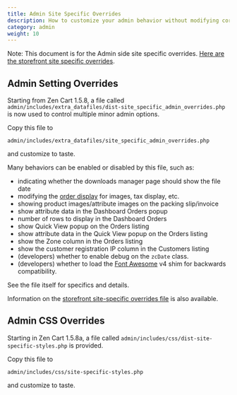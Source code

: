 ```yaml
---
title: Admin Site Specific Overrides 
description: How to customize your admin behavior without modifying core files
category: admin 
weight: 10
---
```


Note: This document is for the Admin side site specific overrides. [Here are the storefront site specific overrides](/user/customizing/site_specific_overrides/). 

## Admin Setting Overrides 

Starting from Zen Cart 1.5.8, a file called `admin/includes/extra_datafiles/dist-site_specific_admin_overrides.php`  
is now used to control multiple minor admin options.

Copy this file to 

`admin/includes/extra_datafiles/site_specific_admin_overrides.php`

and customize to taste. 

Many behaviors can be enabled or disabled by this file, such as:
- indicating whether the downloads manager page should show the file date
- modifying the [order display](/user/admin_pages/customers/order_display_options/) for images, tax display, etc. 
- showing product images/attribute images on the packing slip/invoice 
- show attribute data in the Dashboard Orders popup
- number of rows to display in the Dashboard Orders
- show Quick View popup on the Orders listing
- show attribute data in the Quick View popup on the Orders listing
- show the Zone column in the Orders listing
- show the customer registration IP column in the Customers listing
- (developers) whether to enable debug on the `zcDate` class.
- (developers) whether to load the [Font Awesome](/user/template/font_awesome/) v4 shim for backwards compatibility.

See the file itself for specifics and details.

Information on the [storefront site-specific overrides file](/user/customizing/site_specific_overrides/) is also available. 

## Admin CSS Overrides 

Starting in Zen Cart 1.5.8a, a file called `admin/includes/css/dist-site-specific-styles.php` is provided.  

Copy this file to 

`admin/includes/css/site-specific-styles.php`

and customize to taste. 


